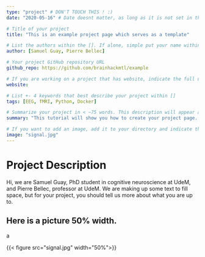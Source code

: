 ```yaml
---
type: "project" # DON'T TOUCH THIS ! :)
date: "2020-05-16" # Date doesnt matter, as long as it is not set in the future

# Title of your project
title: "This is an example project page which serves as a template"

# List the authors within the []. If alone, simple put your name within []
author: [Samuel Guay, Pierre Bellec]

# Your project GitHub repository URL
github_repo: https://github.com/brainhackmtl/example 

# If you are working on a project that has website, indicate the full url including https:// below or leave it empty.
website: 

# List +- 4 keywords that best describe your project within []
tags: [EEG, fMRI, Python, Docker]

# Summarize your project in < ~75 words. This description will appear at the top of your page and on the page with all projects.
summary: "This tutorial will show you how to create your project page. At the end of the tutorial, you will have used mainly GitHub, Markdown formatting, and probably your terminal. You don't have to install the software (HUGO) to generate the website locally, but if you are curious to render the site and play with it to see how your page would look like, we also included the instruction."

# If you want to add an image, add it to your directory and indicate the name below with the extension
image: "signal.jpg"
---
```


# Project Description

Hi, we are Samuel Guay, PhD student in cognitive neuroscience at UdeM, and Pierre Bellec, professor at UdeM. We are making up some text to fill space, but for your project, you should tell us more about what you are up to.


## Here is a picture 50% width.
<!-- This comment won't be render -->a
{{< figure src="signal.jpg" width="50%">}}